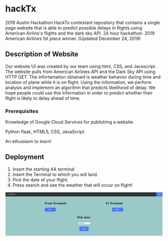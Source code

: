# hackTx

2019 Austin Hackathon HackTx contestant repository that contains a single page website that is able to predict possible delays in flights using American Airline's flights and the dark sky API. 24 hour hackathon. 2019 American Airlines 1st place winner. (Updated December 24, 2019)
## Description of Website
Our website UI was created by our team using html, CSS, and Javascript. The website pulls from American Airlines API and the Dark Sky API using HTTP GET. The infortamation obtained is weather behavior during time and location of plane while it is on flight. Using the information, we perform analysis and implement an algorithm that predicts likelihood of delay. We hope people could use this information in order to predict whether their flight is likely to delay ahead of time. 

### Prerequisites
Knowledge of Google Cloud Services for publishing a website.

Python flask, HTML5, CSS, JavaScript.
 
An ethusiasm to learn!

## Deployment


1. Insert the starting AA terminal
2. Insert the Terminal to which you will land.
3. Pick the date of your flight.
4. Press search and see the weather that will occur on flight!

![Website Image](etc/websiteImage.png)
